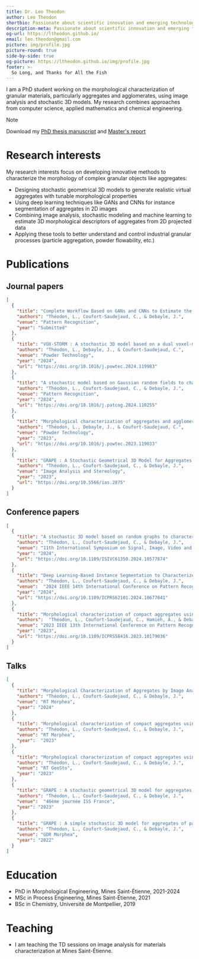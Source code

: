 ```yaml
---
title: Dr. Leo Theodon
author: Leo Theodon
shortbio: Passionate about scientific innovation and emerging technologies, I combine multidisciplinary skills in engineering, image processing, and Machine Learning to develop original solutions aimed at performance and technical excellence.
description-meta: Passionate about scientific innovation and emerging technologies, I combine multidisciplinary skills in engineering, image processing, and Machine Learning to develop original solutions aimed at performance and technical excellence.
og-url: https://ltheodon.github.io/ 
email: leo.theodon@gmail.com
picture: img/profile.jpg
picture-round: true
side-by-side: true
og-picture: https://ltheodon.github.io/img/profile.jpg
footer: >-
  So Long, and Thanks for All the Fish
---
```


I am a PhD student working on the morphological characterization of granular materials, particularly aggregates and agglomerates, using image analysis and stochastic 3D models. My research combines approaches from computer science, applied mathematics and chemical engineering.

> [!NOTE] 
> Download my [PhD thesis manuscript](files/theodon-leo-diff.pdf) and [Master's report](files/THEODON_rapport_stage.pdf)

# Research interests

My research interests focus on developing innovative methods to characterize the morphology of complex granular objects like aggregates:

- Designing stochastic geometrical 3D models to generate realistic virtual aggregates with tunable morphological properties
- Using deep learning techniques like GANs and CNNs for instance segmentation of aggregates in 2D images
- Combining image analysis, stochastic modeling and machine learning to estimate 3D morphological descriptors of aggregates from 2D projected data
- Applying these tools to better understand and control industrial granular processes (particle aggregation, powder flowability, etc.)

# Publications

## Journal papers

``` json {.papers}
[
  {
    "title": "Complete Workflow Based on GANs and CNNs to Estimate the 3D Morphological Characteristics of Latex Aggregates from 2D Images",
    "authors": "Théodon, L., Coufort-Saudejaud, C., & Debayle, J.",
    "venue": "Pattern Recognition",
    "year": "Submitted"
  },
  {
    "title": "VOX-STORM : A stochastic 3D model based on a dual voxel-mesh architecture for the morphological characterization of aggregates", 
    "authors": "Théodon, L., Debayle, J., & Coufort-Saudejaud, C.",
    "venue": "Powder Technology",
    "year": "2024",
    "url": "https://doi.org/10.1016/j.powtec.2024.119983"
  },
  {
    "title": "A stochastic model based on Gaussian random fields to characterize the morphology of granular objects",
    "authors": "Théodon, L., Coufort-Saudejaud, C., & Debayle, J.", 
    "venue": "Pattern Recognition",
    "year": "2024",
    "url": "https://doi.org/10.1016/j.patcog.2024.110255"
  },
  {
    "title": "Morphological characterization of aggregates and agglomerates by image analysis : A systematic literature review",
    "authors": "Théodon, L., Debayle, J., & Coufort-Saudejaud, C.",
    "venue": "Powder Technology", 
    "year": "2023",
    "url": "https://doi.org/10.1016/j.powtec.2023.119033"
  },
  {
    "title": "GRAPE : A Stochastic Geometrical 3D Model for Aggregates of Particles With Tunable 2D Morphological Projected Properties",
    "authors": "Théodon, L., Coufort-Saudejaud, C., & Debayle, J.",
    "venue": "Image Analysis and Stereology",
    "year": "2023", 
    "url": "https://doi.org/10.5566/ias.2875"
  }
]
```

## Conference papers

``` json {.papers}
[
  {
    "title": "A stochastic 3D model based on random graphs to characterize the morphology of compact aggregates using image analysis",
    "authors": "Théodon, L., Coufort-Saudejaud, C., & Debayle, J.",
    "venue": "11th International Symposium on Signal, Image, Video and Communications (ISIVC)",
    "year": "2024",
    "url": "https://doi.org/10.1109/ISIVC61350.2024.10577874"
  },
  {    
    "title": "Deep Learning-Based Instance Segmentation to Characterize the Morphology of Compact Aggregates through Image Analysis",
    "authors": "Théodon, L., Coufort-Saudejaud, C., & Debayle, J.",
    "venue":  "2024 IEEE 14th International Conference on Pattern Recognition Systems (ICPRS)",
    "year": "2024",
    "url": "https://doi.org/10.1109/ICPRS62101.2024.10677841"
  },
  {
    "title": "Morphological characterization of compact aggregates using image analysis and a geometrical stochastic 3D model",
    "authors":  "Théodon, L., Coufort-Saudejaud, C., Hamieh, A., & Debayle, J.",
    "venue": "2023 IEEE 13th International Conference on Pattern Recognition Systems (ICPRS)",
    "year": "2023",
    "url": "https://doi.org/10.1109/ICPRS58416.2023.10179036"  
  }
]
```

## Talks

``` json {.papers}  
[
  {
    "title": "Morphological Characterization of Aggregates by Image Analysis : Combining Deep Learning and Stochastic Geometry",
    "authors": "Théodon, L., Coufort-Saudejaud, C., & Debayle, J.",  
    "venue": "RT Morphea",
    "year": "2024"
  },
  {
    "title": "Morphological characterization of compact aggregates using image analysis and a geometrical stochastic 3D model",
    "authors": "Théodon, L., Coufort-Saudejaud, C., & Debayle, J.",
    "venue": "RT Morphea",
    "year":  "2023"
  },
  {  
    "title": "Morphological characterization of compact aggregates using image analysis and a geometrical stochastic 3D model",
    "authors": "Théodon, L., Coufort-Saudejaud, C., & Debayle, J.",
    "venue": "RT GeoSto",  
    "year": "2023"
  },
  {
    "title": "GRAPE : A stochastic geometrical 3D model for aggregates of particles with tunable 2D morphological projected properties",
    "authors": "Théodon, L., Coufort-Saudejaud, C., & Debayle, J.",
    "venue":  "46ème journée ISS France",
    "year": "2023"  
  },
  {
    "title": "GRAPE : A simple stochastic 3D model for aggregates of particles with tunable 2D properties",
    "authors": "Théodon, L., Coufort-Saudejaud, C., & Debayle, J.",
    "venue": "GDR Morphea",
    "year": "2022"
  }
]
```

# Education
- PhD in Morphological Engineering, Mines Saint-Étienne, 2021-2024
- MSc in Process Engineering, Mines Saint-Étienne, 2021
- BSc in Chemistry, Université de Montpellier, 2019

# Teaching

- I am teaching the TD sessions on image analysis for materials characterization at Mines Saint-Étienne.